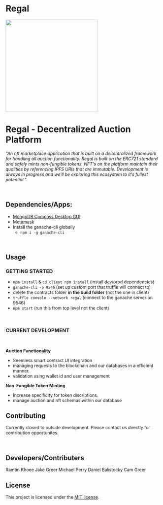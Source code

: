 # Regal #

<img src='https://user-images.githubusercontent.com/71619815/119935178-e7ed5b00-bf3b-11eb-8bf1-be4d782509d1.jpg' width="300"/>

# Regal - Decentralized Auction Platform

_"An nft marketplace application that is built on a decentralized framework for handling all auction functionality. Regal is built on the ERC721 standard and safely mints non-fungible tokens. NFT's on the platform maintain their qualities by referencing IPFS URIs that are immutable. Development is always in progress and we'll be exploring this ecosystem to it's fullest potential."_. 

<br/>

## Dependencies/Apps: 

- [MongoDB Compass Desktop GUI](https://www.mongodb.com/products/compass)
- [Metamask](https://chrome.google.com/webstore/detail/nkbihfbeogaeaoehlefnkodbefgpgknn)
- Install the ganache-cli globally 
   * `npm i -g ganache-cli`

<br/>

## Usage
### GETTING STARTED

- `npm install` & `cd client npm install` (install dev/prod dependencies)
- `ganache-cli -p 9546` (set up custom port that truffle will connect to)
- delete the contracts folder __in the build folder__ (not the one in client)
- `truffle console --network regal` (connect to the ganache server on 9546)
- `npm start` (run this from top level not the client)


<br/>

### CURRENT DEVELOPMENT

<br/>

<b>Auction Functionality</b>
- Seemless smart contract UI integration
- managing requests to the blockchain and our databases in a efficient manner.
- validation using wallet id and user management

<b>Non-Fungible Token Minting</b>
- Increase specificity for token discriptions. 
- manage auction and nft schemas within our database


## Contributing
Currently closed to outside development. Please contact us directly for contribution opportunites.

<br/>

## Developers/Contributers 
Ramtin Khoee
Jake Greer
Michael Perry
Daniel Balistocky
Cam Greer
<br/>

## License
This project is licensed under the [MIT license](https://choosealicense.com/licenses/mit/).

